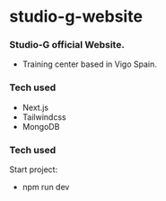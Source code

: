 # studio-g-website

### Studio-G official Website.

- Training center based in Vigo Spain.

### Tech used

- Next.js
- Tailwindcss
- MongoDB

### Tech used

Start project:

- npm run dev

